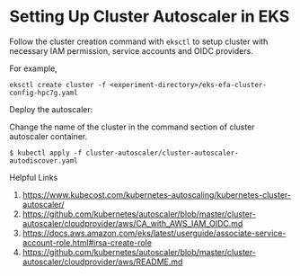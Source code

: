 # Setting Up Cluster Autoscaler in EKS
Follow the cluster creation command with `eksctl` to setup cluster with necessary IAM permission, service accounts and OIDC providers. 

For example,
```console
eksctl create cluster -f <experiment-directory>/eks-efa-cluster-config-hpc7g.yaml
```

Deploy the autoscaler:

Change the name of the cluster in the command section of cluster autoscaler container.

```console
$ kubectl apply -f cluster-autoscaler/cluster-autoscaler-autodiscover.yaml
```

Helpful Links
1. https://www.kubecost.com/kubernetes-autoscaling/kubernetes-cluster-autoscaler/
2. https://github.com/kubernetes/autoscaler/blob/master/cluster-autoscaler/cloudprovider/aws/CA_with_AWS_IAM_OIDC.md
3. https://docs.aws.amazon.com/eks/latest/userguide/associate-service-account-role.html#irsa-create-role
4. https://github.com/kubernetes/autoscaler/blob/master/cluster-autoscaler/cloudprovider/aws/README.md
